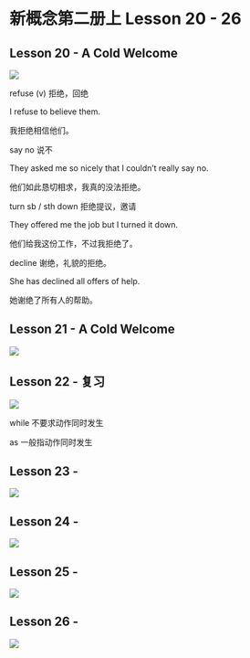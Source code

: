 # 新概念第二册上 Lesson 20 - 26

## Lesson 20 - A Cold Welcome

<img src="lesson/Lesson-20.png">

refuse (v) 拒绝，回绝

I refuse to believe them. 

我拒绝相信他们。



say no 说不

They asked me so nicely that I couldn’t really say no.

他们如此恳切相求，我真的没法拒绝。

turn sb / sth down  拒绝提议，邀请

They offered me the job but I turned it down.

他们给我这份工作，不过我拒绝了。

decline 谢绝，礼貌的拒绝。

She has declined all offers of help.

她谢绝了所有人的帮助。



## Lesson 21 - A Cold Welcome

<img src="lesson/Lesson-21.png">

## Lesson 22 - 复习

<img src="lesson/Lesson-22.png">

while 不要求动作同时发生

as 一般指动作同时发生



## Lesson 23 - 

<img src="lesson/Lesson-21.png">

## Lesson 24 -

<img src="lesson/Lesson-21.png">

## Lesson 25 - 

<img src="lesson/Lesson-21.png">

## Lesson 26 -

<img src="lesson/Lesson-21.png">



